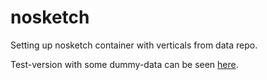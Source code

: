 # nosketch
Setting up nosketch container with verticals from data repo.

Test-version with some dummy-data can be seen [here](https://flugblaetter-noske.acdh-dev.oeaw.ac.at/crystal/#open).
